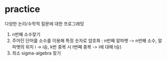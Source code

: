 # practice
다양한 논리/수학적 질문에 대한 프로그래밍

1. n번째 소수찾기
2. 주어진 단어를 소수를 이용해 특정 숫자로 암호화 : n번째 알파벳 -> n번째 소수, 알파벳의 위치 i -> i승, k번 중복 시 t번째 중복 -> i에 대해 t승)
3. 최소 sigma-algebra 찾기
